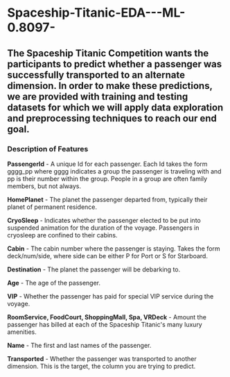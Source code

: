 # Spaceship-Titanic-EDA---ML-0.8097-
 The Spaceship Titanic Competition wants the participants to predict whether a passenger was successfully transported to an alternate dimension. In order to make these predictions, we are provided with training and testing datasets for which we will apply data exploration and preprocessing techniques to reach our end goal.
-------------------------------------------------------------------------------------------------------------------------------------------------------------------------------------------------------------------------
### Description of Features

**PassengerId** - A unique Id for each passenger. Each Id takes the form gggg_pp where gggg indicates a group the passenger is traveling with and pp is their number within the group. People in a group are often family members, but not always.

**HomePlanet** - The planet the passenger departed from, typically their planet of permanent residence.

**CryoSleep** - Indicates whether the passenger elected to be put into suspended animation for the duration of the voyage. Passengers in cryosleep are confined to their cabins.

**Cabin** - The cabin number where the passenger is staying. Takes the form deck/num/side, where side can be either P for Port or S for Starboard.

**Destination** - The planet the passenger will be debarking to.

**Age** - The age of the passenger.

**VIP** - Whether the passenger has paid for special VIP service during the voyage.

**RoomService, FoodCourt, ShoppingMall, Spa, VRDeck** - Amount the passenger has billed at each of the Spaceship Titanic's many luxury amenities.

**Name** - The first and last names of the passenger.

**Transported** - Whether the passenger was transported to another dimension. This is the target, the column you are trying to predict.
